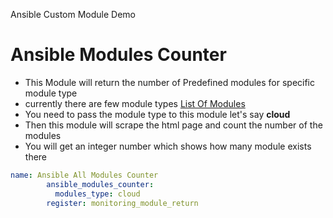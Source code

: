 Ansible Custom Module Demo

# Ansible Modules Counter
- This Module will return the number of Predefined modules for specific module type
- currently there are few module types [List Of Modules](https://docs.ansible.com/ansible/2.8/modules/modules_by_category.html)
- You need to pass the module type to this module let's say **cloud**
- Then this module will scrape the html page and count the number of the modules
- You will get an integer number which shows how many module exists there


```yaml
name: Ansible All Modules Counter
        ansible_modules_counter: 
          modules_type: cloud
        register: monitoring_module_return
```